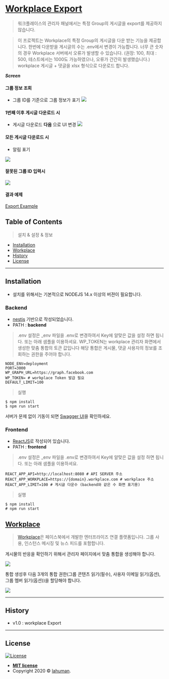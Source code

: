 # [Workplace Export](https://github.com/lahuman/workplace_export)


> 워크플레이스의 관리자 패널에서는 특정 Group의 게시글을 export를 제공하지 않습니다.

> 이 프로젝트는 Workplace의 특정 Group의 게시글을 다운 받는 기능을 제공합니다.
한번에 다운받을 게시글의 수는 .env에서 변경이 가능합니다. 너무 큰 숫자의 경우 Workplace 서버에서 오류가 발생할 수 있습니다.
(권장: 100, 최대 : 500, 테스트에서는 1000도 가능하였으나, 오류가 간간히 발생했습니다.)
workplace 게시글 + 댓글을 xlsx 형식으로 다운로드 합니다.


***Screen***

#### 그룹 정보 조회
- 그룹 ID를 기준으로 그룹 정보가 표기
![](./workplace_export.png)

#### 1번째 이후 게시글 다운로드 시
- 게시글 다운로드 **다음** 으로 UI 변경
![](./workplace_export2.png)

#### 모든 게시글 다운로드 시 
- 알림 표기

![](./export_finish.png)

#### 잘못된 그룹 ID 입력시
![](./wrong_group_id.png)

#### 결과 예제

<a href="https://raw.githubusercontent.com/lahuman/workplace_export/main/322853118694054_1.xlsx" download>Export Example</a>

## Table of Contents 

> 설치 & 설정 & 정보

- [Installation](#Installation)
- [Workplace](#Workplace)
- [History](#History)
- [License](#License)

---

## Installation

- 설치를 위해서는 기본적으로 NODEJS 14.x 이상의 버젼이 필요합니다.

### Backend

- [nestjs](https://nestjs.com/) 기반으로 작성되었습니다.
- PATH : **backend**

> .env 설정은 _env 파일을 .env로 변경하여서 Key에 알맞은 값을 설정 하면 됩니다.
또는 아래 샘플을 이용하셔요.
WP_TOKEN는 workplace 관리자 화면에서 생성한 맞춤 통합의 토큰 값입니다
해당 통합은 게시물, 댓글 사용자의 정보를 조회하는 권한을 주어야 합니다.

```
NODE_ENV=deployment
PORT=3000
WP_GRAPH_URL=https://graph.facebook.com
WP_TOKEN= # workplace Token 발급 필요
DEFAULT_LIMIT=100
```

> 실행

```
$ npm install
$ npm run start
```

서버가 문제 없이 기동이 되면 [Swagger UI](http://localhost:3000/docs)을 확인하세요.

### Frontend

- [ReactJS](https://reactjs.org/)로 작성되어 있습니다.
- PATH : **frontend**

> .env 설정은 _env 파일을 .env로 변경하여서 Key에 알맞은 값을 설정 하면 됩니다.
또는 아래 샘플을 이용하셔요.

```
REACT_APP_API=http://localhost:8080 # API SERVER 주소 
REACT_APP_WORKPLACE=https://{domain}.workplace.com # workplace 주소
REACT_APP_LIMIT=100 # 게시글 다운수 (backend와 같은 수 화면 표기용)
```

> 실행 

```
$ npm install
# npm run start
```

## [Workplace](https://work.workplace.com/) 

> [Workplace](https://work.workplace.com/)은 페이스북에서 개발한 엔터프라이즈 연결 플랫폼입니다. 
그룹 사용, 인스턴스 메시징 및 뉴스 피드를 포함합니다.

게시물의 반응을 확인하기 위해서 관리자 페이지에서 맞춤 통합을 생성해야 합니다.

![](https://github.com/lahuman/wp-reaction/raw/master/wp_admin_panel.png)

통합 생성후 다음 3개의 통합 권한(그룹 콘텐츠 읽기(필수), 사용자 이메일 읽기(옵션), 그룹 멤버 읽기(옵션))을 할당해야 합니다.

![](https://github.com/lahuman/wp-reaction/raw/master/wp_admin_auth.png)


---

## History

- v1.0 : workplace Export

---

## License

[![License](http://img.shields.io/:license-mit-blue.svg?style=flat-square)](http://badges.mit-license.org)

- **[MIT license](http://opensource.org/licenses/mit-license.php)**
- Copyright 2020 © <a href="https://lahuman.github.io" target="_blank">lahuman</a>.

